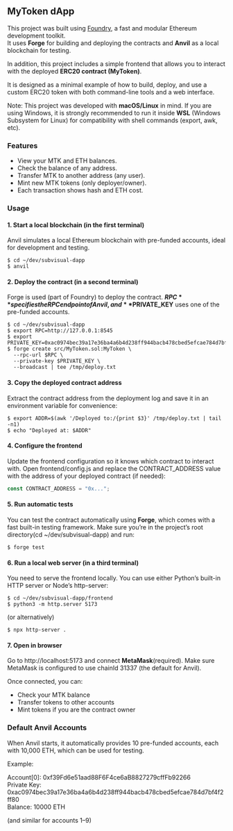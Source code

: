 ## MyToken dApp 

This project was built using [Foundry](https://book.getfoundry.sh/), a fast and modular Ethereum development toolkit.  
It uses **Forge** for building and deploying the contracts and **Anvil** as a local blockchain for testing.

In addition, this project includes a simple frontend that allows you to interact with the deployed **ERC20 contract (MyToken)**.

It is designed as a minimal example of how to build, deploy, and use a custom ERC20 token with both command-line tools and a web interface.

Note: This project was developed with **macOS/Linux** in mind.
If you are using Windows, it is strongly recommended to run it inside **WSL** (Windows Subsystem for Linux) for compatibility with shell commands (export, awk, etc).

### Features

- View your MTK and ETH balances.
- Check the balance of any address.
- Transfer MTK to another address (any user).
- Mint new MTK tokens (only deployer/owner).
- Each transaction shows hash and ETH cost.

### Usage

#### 1. Start a local blockchain (in the first terminal)

Anvil simulates a local Ethereum blockchain with pre-funded accounts, ideal for development and testing.

```shell
$ cd ~/dev/subvisual-dapp
$ anvil
```

#### 2. Deploy the contract (in a second terminal)

Forge is used (part of Foundry) to deploy the contract.
**$RPC** specifies the RPC endpoint of Anvil, and **$PRIVATE_KEY** uses one of the pre-funded accounts.

```shell
$ cd ~/dev/subvisual-dapp
$ export RPC=http://127.0.0.1:8545
$ export PRIVATE_KEY=0xac0974bec39a17e36ba4a6b4d238ff944bacb478cbed5efcae784d7bf4f2ff80
$ forge create src/MyToken.sol:MyToken \
  --rpc-url $RPC \
  --private-key $PRIVATE_KEY \
  --broadcast | tee /tmp/deploy.txt
```
#### 3. Copy the deployed contract address

Extract the contract address from the deployment log and save it in an environment variable for convenience:

```shell
$ export ADDR=$(awk '/Deployed to:/{print $3}' /tmp/deploy.txt | tail -n1)
$ echo "Deployed at: $ADDR"
```

#### 4. Configure the frontend

Update the frontend configuration so it knows which contract to interact with.
Open frontend/config.js and replace the CONTRACT_ADDRESS value with the address of your deployed contract (if needed):

```js
const CONTRACT_ADDRESS = "0x...";
```

#### 5. Run automatic tests

You can test the contract automatically using **Forge**, which comes with a fast built-in testing framework.
Make sure you’re in the project’s root directory(cd ~/dev/subvisual-dapp) and run:

```shell
$ forge test
```

#### 6. Run a local web server (in a third terminal)

You need to serve the frontend locally. You can use either Python’s built-in HTTP server or Node’s http-server:

```shell
$ cd ~/dev/subvisual-dapp/frontend
$ python3 -m http.server 5173
```
(or alternatively)

```shell
$ npx http-server .
```

#### 7. Open in browser

Go to http://localhost:5173 and connect **MetaMask**(required).
Make sure MetaMask is configured to use chainId 31337 (the default for Anvil).

Once connected, you can:
- Check your MTK balance
- Transfer tokens to other accounts
- Mint tokens if you are the contract owner

### Default Anvil Accounts

When Anvil starts, it automatically provides 10 pre-funded accounts, each with 10,000 ETH, which can be used for testing.

Example:

Account[0]: 0xf39Fd6e51aad88F6F4ce6aB8827279cffFb92266  
Private Key: 0xac0974bec39a17e36ba4a6b4d238ff944bacb478cbed5efcae784d7bf4f2ff80  
Balance: 10000 ETH  

(and similar for accounts 1–9)
